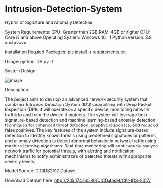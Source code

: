 # Intrusion-Detection-System
Hybrid of Signature and Anomaly Detection

System Requirements:
GPU: Greater than 2GB
RAM: 4GB or higher
CPU: Core i5 and above
Operating System: Windows 10, 11
Python Version: 3.8 and above

Installation Requied Packages: pip install -r requirements.txt

Usage: python IDS.py -f <rule-filename>

System Design:

![image](https://github.com/Hsu14801/Intrusion-Detection-System/assets/117556654/9cd36be3-df3e-4e9a-b75f-6eceb4652e87)



Description:

The project aims to develop an advanced network security system that combines Intrusion Detection System (IDS) capabilities with Deep Packet Inspection (DPI). It will operate on a specific device, monitoring network traffic to and from the device it protects. The system will leverage both signature-based detection and machine learning-based anomaly detection techniques for enhanced threat detection, adaptive responses, and reduced false positives. The key features of the system include signature-based detection to identify known threats using predefined signatures or patterns, and anomaly detection to detect abnormal behavior in network traffic using machine learning algorithms. Real-time monitoring will continuously analyze network traffic for potential threats, with alerting and notification mechanisms to notify administrators of detected threats with appropriate severity levels.

Model Source: CICIDS2017 Dataset

Download Dataset here: http://205.174.165.80/CICDataset/CIC-IDS-2017/


